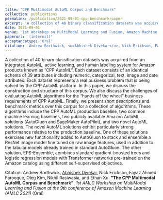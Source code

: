 ```yaml
---
title: "CPP Multimodal AutoML Corpus and Benchmark"
collection: publications
permalink: /publication/2021-09-01-cpp-benchmark-paper
excerpt: 'A collection of 40 binary classification datasets was acquired from an integrated AutoML, active learning, and human labeling system for Amazon products known as ”CPP AutoML”. Each dataset consists of an identical schema of 39 attributes including numeric, categorical, text, image and date attributes. Each dataset represents a real business problem that is being solved by the CPP AutoML platform. In this paper, we discuss the construction and structure of this corpus. We also discuss the challenges of evaluating AutoML algorithms for the “hands off the wheel” business requirements of CPP AutoML. Finally, we present short descriptions and benchmark metrics over this corpus for a collection of algorithms. These algorithms include the CPP AutoML production baseline, two common machine learning baselines, two publicly available Amazon AutoML solutions (AutoGluon and SageMaker AutoPilot), and two novel AutoML solutions. The novel AutoML solutions exhibit particularly strong performance relative to the production baseline. One of these solutions exercises new functionality added to AutoGluon to stack and ensemble a ResNet image model fine tuned on raw image features, used in addition to the tabular models already trained in standard AutoGluon. The other solution, EPS-Ensemble, combines standard gradient-boosted trees and logistic regression models with Transformer networks pre-trained on the Amazon catalog using different self-supervised objectives.'
date: 2021-09-01
venue: '1st Workshop on MultiModal Learning and Fusion, Amazon Machine Learning Conference'
paperurl: '(internal)'
acceptancetype: 'Oral'
citation: 'Andrew Borthwick, <u>Abhishek Divekar</u>, Nick Erickson, Fayaz Ahmed Farooque, Oleg Kim, Nikhil Rasiwasia, and Ethan Xu. <b>&quot;The CPP Multimodal AutoML Corpus and Benchmark&quot;</b>. <i>1st AMLC Workshop on MultiModal Learning and Fusion at the 9th conference of Amazon Machine Learning (AMLC 2021)</i>'
---
```

A collection of 40 binary classification datasets was acquired from an integrated AutoML, active learning, and human labeling system for Amazon products known as ”CPP AutoML”. Each dataset consists of an identical schema of 39 attributes including numeric, categorical, text, image and date attributes. Each dataset represents a real business problem that is being solved by the CPP AutoML platform. In this paper, we discuss the construction and structure of this corpus. We also discuss the challenges of evaluating AutoML algorithms for the “hands off the wheel” business requirements of CPP AutoML. Finally, we present short descriptions and benchmark metrics over this corpus for a collection of algorithms. These algorithms include the CPP AutoML production baseline, two common machine learning baselines, two publicly available Amazon AutoML solutions (AutoGluon and SageMaker AutoPilot), and two novel AutoML solutions. The novel AutoML solutions exhibit particularly strong performance relative to the production baseline. One of these solutions exercises new functionality added to AutoGluon to stack and ensemble a ResNet image model fine tuned on raw image features, used in addition to the tabular models already trained in standard AutoGluon. The other solution, EPS-Ensemble, combines standard gradient-boosted trees and logistic regression models with Transformer networks pre-trained on the Amazon catalog using different self-supervised objectives.

Citation: Andrew Borthwick, <u>Abhishek Divekar</u>, Nick Erickson, Fayaz Ahmed Farooque, Oleg Kim, Nikhil Rasiwasia, and Ethan Xu. <b>"The CPP Multimodal AutoML Corpus and Benchmark"</b>. <i>1st AMLC Workshop on MultiModal Learning and Fusion at the 9th conference of Amazon Machine Learning (AMLC 2021)</i> (Oral) 